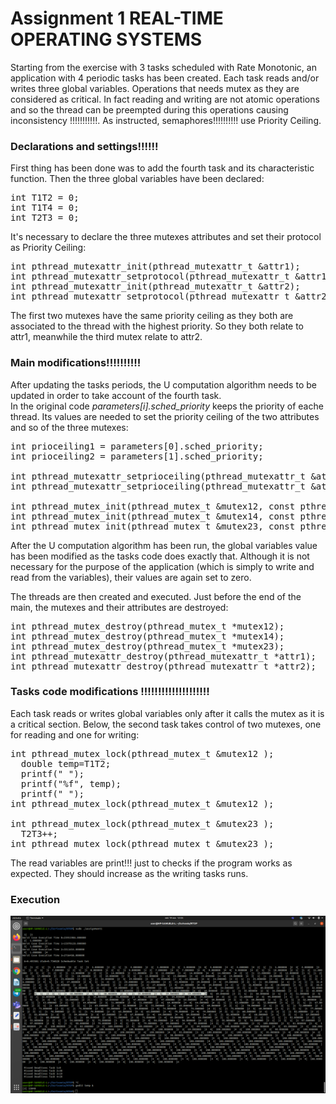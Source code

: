 # Assignment 1 REAL-TIME OPERATING SYSTEMS

Starting from the exercise with 3 tasks scheduled with Rate Monotonic, an application with 4 periodic tasks has been created. Each task reads and/or writes three global variables. Operations that needs mutex as they are considered as critical. In fact reading and writing are not atomic operations and so the thread can be preempted during this operations causing inconsistency !!!!!!!!!!!. As instructed, semaphores!!!!!!!!!! use Priority Ceiling. 

### Declarations and settings!!!!!!
First thing has been done was to add the fourth task and its characteristic function. Then the three global variables have been declared:  
<pre>
int T1T2 = 0;  
int T1T4 = 0;  
int T2T3 = 0;  
</pre>
It's necessary to declare the three mutexes attributes and set their protocol as Priority Ceiling:  
<pre>
int pthread_mutexattr_init(pthread_mutexattr_t &attr1);  
int pthread_mutexattr_setprotocol(pthread_mutexattr_t &attr1, int PTHREAD_PRIO_PROTECT);  
int pthread_mutexattr_init(pthread_mutexattr_t &attr2);  
int pthread_mutexattr_setprotocol(pthread_mutexattr_t &attr2, int PTHREAD_PRIO_PROTECT);  
</pre>
The first two mutexes have the same priority ceiling as they both are associated to the thread with the highest priority. So they both relate to attr1, meanwhile the third mutex relate to attr2.  

### Main modifications!!!!!!!!!!
After updating the tasks periods, the U computation algorithm needs to be updated in order to take account of the fourth task.  
In the original code _parameters[i].sched_priority_ keeps the priority of eache thread. Its values are needed to set the priority ceiling of the two attributes and so of the three mutexes:  
<pre>
int prioceiling1 = parameters[0].sched_priority;  
int prioceiling2 = parameters[1].sched_priority;  
	  
int pthread_mutexattr_setprioceiling(pthread_mutexattr_t &attr1, int prioceiling1);  
int pthread_mutexattr_setprioceiling(pthread_mutexattr_t &attr2, int prioceiling2);  
  
int pthread_mutex_init(pthread_mutex_t &mutex12, const pthread_mutexattr_t &attr1);  
int pthread_mutex_init(pthread_mutex_t &mutex14, const pthread_mutexattr_t &attr1);  
int pthread_mutex_init(pthread_mutex_t &mutex23, const pthread_mutexattr_t &attr2);  
</pre>  
After the U computation algorithm has been run, the global variables value has been modified as the tasks code does exactly that. Although it is not necessary for the purpose of the application (which is simply to write and read from the variables), their values are again set to zero.  

The threads are then created and executed. Just before the end of the main, the mutexes and their attributes are destroyed:  
<pre>
int pthread_mutex_destroy(pthread_mutex_t *mutex12);  
int pthread_mutex_destroy(pthread_mutex_t *mutex14);  
int pthread_mutex_destroy(pthread_mutex_t *mutex23);  
int pthread_mutexattr_destroy(pthread_mutexattr_t *attr1);  
int pthread_mutexattr_destroy(pthread_mutexattr_t *attr2);  
</pre>

### Tasks code modifications !!!!!!!!!!!!!!!!!!!!
Each task reads or writes global variables only after it calls the mutex as it is a critical section. Below, the second task takes control of two mutexes, one for reading and one for writing:  
<pre>
int pthread_mutex_lock(pthread_mutex_t &mutex12 );  
  double temp=T1T2;  
  printf(" ");  
  printf("%f", temp);  
  printf(" ");  
int pthread_mutex_lock(pthread_mutex_t &mutex12 );  
  
int pthread_mutex_lock(pthread_mutex_t &mutex23 );  
  T2T3++;  
int pthread_mutex_lock(pthread_mutex_t &mutex23 );  
</pre>
The read variables are print!!! just to checks if the program works as expected. They should increase as the writing tasks runs.

### Execution 

![ex_example](/execution_example.png)  



























